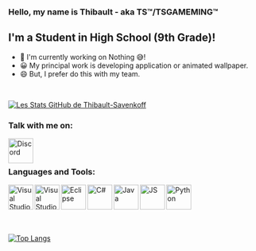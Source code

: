 ### Hello, my name is Thibault - aka TS™/TSGAMEMING™

## I'm a Student in High School (9th Grade)!
- 💼 I'm currently working on Nothing 😅!
- 😀 My principal work is developing application or animated wallpaper.
- 😄 But, I prefer do this with my team.

<br />


[![Les Stats GitHub de Thibault-Savenkoff](https://github-readme-stats.vercel.app/api?username=Thibault-Savenkoff&show_icons=true&theme=solarized-dark)](https://github.com/anuraghazra/github-readme-stats)

### Talk with me on:

[<img align="left" alt="Discord" width="50px" src="https://www.freepnglogos.com/uploads/discord-logo-png/discord-logo-logodownload-download-logotipos-1.png" />][discord]

<br />
<br />

### Languages and Tools:

[<img align="left" alt="Visual Studio Code" width="50px" src="https://upload.wikimedia.org/wikipedia/commons/9/9a/Visual_Studio_Code_1.35_icon.svg" />][vscode]
[<img align="left" alt="Visual Studio" width="50px" src="https://visualstudio.microsoft.com/wp-content/uploads/2021/10/Product-Icon.svg" />][vs]
[<img align="left" alt="Eclipse" width="50px" src="https://www.pinclipart.com/picdir/big/336-3365154_eclipse-arm-development.png" />][eclipse]
[<img align="left" alt="C#" width="50px" src="https://www.freeiconspng.com/uploads/c-logo-icon-18.png" />][csharp]
[<img align="left" alt="Java" width="50px" src="https://upload.wikimedia.org/wikipedia/fr/thumb/2/2e/Java_Logo.svg/1200px-Java_Logo.svg.png" />][java]
[<img align="left" alt="JS" width="50px" src="https://icon-icons.com/downloadimage.php?id=130900&root=2108/PNG/512/&file=javascript_icon_130900.png" />][javascript]
[<img align="left" alt="Python" width="50px" src="https://upload.wikimedia.org/wikipedia/commons/thumb/c/c3/Python-logo-notext.svg/110px-Python-logo-notext.svg.png" />][python]

<br />
<br />

[discord]: https://discord.gg/VJPs7WvmzS
[vscode]: https://code.visualstudio.com
[vs]: https://visualstudio.microsoft.com
[eclipse]: https://www.eclipse.org/eclipseide
[csharp]: https://en.wikipedia.org/wiki/C_Sharp_(programming_language)
[java]: https://www.java.com
[javascript]: https://en.wikipedia.org/wiki/JavaScript
[python]: https://en.wikipedia.org/wiki/Python_(programming_language)

<br />
<br />
<br />

[![Top Langs](https://github-readme-stats.vercel.app/api/top-langs/?username=Thibault-Savenkoff&theme=solarized-dark)](https://github.com/anuraghazra/github-readme-stats)

